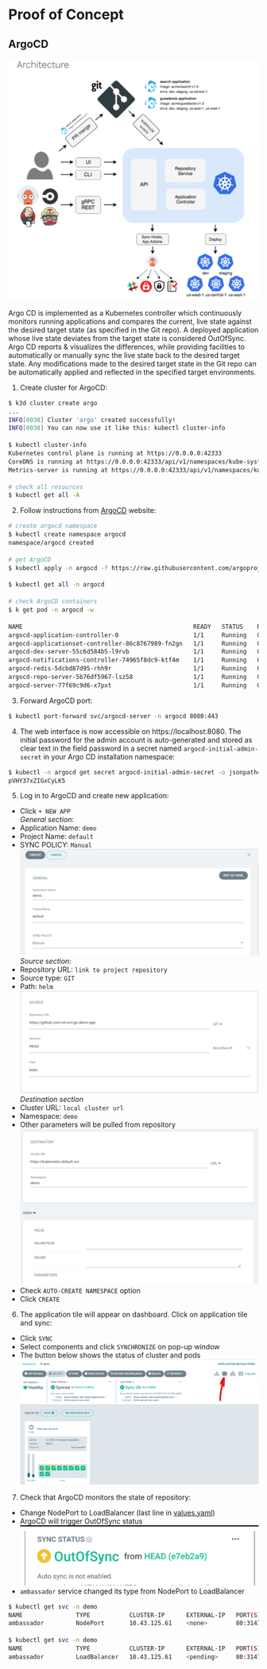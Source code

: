 # Proof of Concept

## ArgoCD
![ArgoCD architecture](images/argocd_arch.png)
<p>Argo CD is implemented as a Kubernetes controller which continuously monitors running applications and compares the current, live state against the desired target state (as specified in the Git repo). A deployed application whose live state deviates from the target state is considered OutOfSync. Argo CD reports & visualizes the differences, while providing facilities to automatically or manually sync the live state back to the desired target state. Any modifications made to the desired target state in the Git repo can be automatically applied and reflected in the specified target environments.</p>

1. Create cluster for ArgoCD:
```bash
$ k3d cluster create argo
...
INFO[0038] Cluster 'argo' created successfully!      
INFO[0038] You can now use it like this: kubectl cluster-info

$ kubectl cluster-info
Kubernetes control plane is running at https://0.0.0.0:42333
CoreDNS is running at https://0.0.0.0:42333/api/v1/namespaces/kube-system/services/kube-dns:dns/proxy
Metrics-server is running at https://0.0.0.0:42333/api/v1/namespaces/kube-system/services/https:metrics-server:https/proxy

# check all resources
$ kubectl get all -A
```
2. Follow instructions from [ArgoCD](https://argo-cd.readthedocs.io/en/stable/getting_started) website:
```bash
# create argocd namespace
$ kubectl create namespace argocd
namespace/argocd created

# get ArgoCD
$ kubectl apply -n argocd -f https://raw.githubusercontent.com/argoproj/argo-cd/stable/manifests/install.yaml

$ kubectl get all -n argocd

# check ArgoCD containers
$ k get pod -n argocd -w

NAME                                                READY   STATUS    RESTARTS   AGE
argocd-application-controller-0                     1/1     Running   0          50s
argocd-applicationset-controller-86c8767989-fn2gn   1/1     Running   0          51s
argocd-dex-server-55c6d584b5-l9rvb                  1/1     Running   0          51s
argocd-notifications-controller-74965f8dc9-ktf4m    1/1     Running   0          51s
argocd-redis-5dcbd87d95-rhh9r                       1/1     Running   0          51s
argocd-repo-server-5b76df5967-lsz58                 1/1     Running   0          51s
argocd-server-77f69c9d6-x7pxt                       1/1     Running   0          50s
```
3. Forward ArgoCD port:
```bash
$ kubectl port-forward svc/argocd-server -n argocd 8080:443
```
4. The web interface is now accessible on https://localhost:8080. The initial password for the admin account is auto-generated and stored as clear text in the field password in a secret named `argocd-initial-admin-secret` in your Argo CD installation namespace:
```bash
$ kubectl -n argocd get secret argocd-initial-admin-secret -o jsonpath="{.data.password}"|base64 -d;echo
pVHY37xZIGxCyLK5
```
5. Log in to ArgoCD and create new application:
- Click `+ NEW APP`<br>
*General section*:
- Application Name: `demo`
- Project Name: `default`
- SYNC POLICY: `Manual`
![Create new application](images/argocd_general.png)
*Source section*:
- Repository URL: `link to project repository`
- Source type: `GIT`
- Path: `helm`
![Source section](images/argocd_source.png)
*Destination section*
- Cluster URL: `local cluster url`
- Namespace: `demo`
- Other parameters will be pulled from repository
![Destination section](images/argocd_destination.png)
- Check `AUTO-CREATE NAMESPACE` option
- Click `CREATE`
6. The application tile will appear on dashboard. Click on application tile and sync:
- Click `SYNC`
- Select components and click `SYNCHRONIZE` on pop-up window
- The button below shows the status of cluster and pods
![ArgoCD status](images/argocd_status.png)
7. Check that ArgoCD monitors the state of repository:
- Change NodePort to LoadBalancer (last line in [values.yaml](https://github.com/dklkv/go-demo-app/blob/master/helm/values.yaml))
- ArgoCD will trigger OutOfSync status
![OutOfSync](images/argocd_outofsync.png)
- `ambassador` service changed its type from NodePort to LoadBalancer
```bash
$ kubectl get svc -n demo
NAME               TYPE           CLUSTER-IP      EXTERNAL-IP   PORT(S)
ambassador         NodePort       10.43.125.61    <none>        80:31471/TCP                   

$ kubectl get svc -n demo
NAME               TYPE           CLUSTER-IP      EXTERNAL-IP   PORT(S)         AGE
ambassador         LoadBalancer   10.43.125.61    <pending>     80:31471/TCP    3m

```